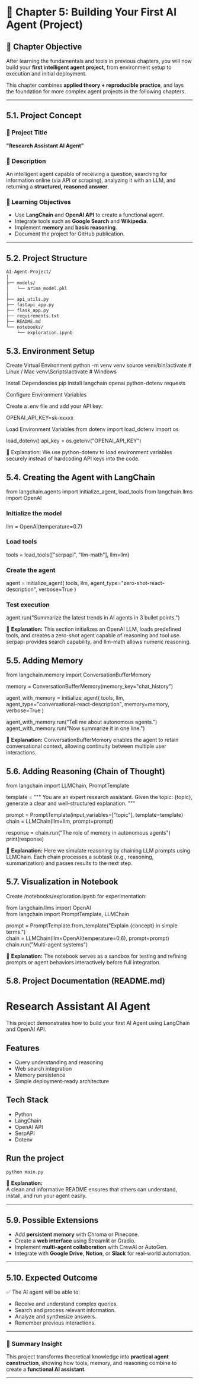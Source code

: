 # 🤖 Chapter 5: Building Your First AI Agent (Project)

## 🎯 Chapter Objective
After learning the fundamentals and tools in previous chapters, you will now build your **first intelligent agent project**, from environment setup to execution and initial deployment.

This chapter combines **applied theory + reproducible practice**, and lays the foundation for more complex agent projects in the following chapters.

---

## 5.1. Project Concept

### 🔹 Project Title
**"Research Assistant AI Agent"**

### 🔹 Description
An intelligent agent capable of receiving a question, searching for information online (via API or scraping), analyzing it with an LLM, and returning a **structured, reasoned answer**.

### 🔹 Learning Objectives
- Use **LangChain** and **OpenAI API** to create a functional agent.  
- Integrate tools such as **Google Search** and **Wikipedia**.  
- Implement **memory** and **basic reasoning**.  
- Document the project for GitHub publication.

---

## 5.2. Project Structure

```bash
AI-Agent-Project/
│
├── models/
│   └── arima_model.pkl
│
├── api_utils.py
├── fastapi_app.py
├── flask_app.py
├── requirements.txt
├── README.md
└── notebooks/
    └── exploration.ipynb

```
## 5.3. Environment Setup
Create Virtual Environment
python -m venv venv
source venv/bin/activate   # Linux / Mac
venv\Scripts\activate      # Windows

Install Dependencies
pip install langchain openai python-dotenv requests

Configure Environment Variables

Create a .env file and add your API key:

OPENAI_API_KEY=sk-xxxxx

Load Environment Variables
from dotenv import load_dotenv
import os

load_dotenv()
api_key = os.getenv("OPENAI_API_KEY")


🧩 Explanation:
We use python-dotenv to load environment variables securely instead of hardcoding API keys into the code.

## 5.4. Creating the Agent with LangChain
from langchain.agents import initialize_agent, load_tools
from langchain.llms import OpenAI

### Initialize the model
llm = OpenAI(temperature=0.7)

### Load tools
tools = load_tools(["serpapi", "llm-math"], llm=llm)

### Create the agent
agent = initialize_agent(
    tools, 
    llm, 
    agent_type="zero-shot-react-description",
    verbose=True
)

### Test execution
agent.run("Summarize the latest trends in AI agents in 3 bullet points.")


🧩  **Explanation:**
This section initializes an OpenAI LLM, loads predefined tools, and creates a zero-shot agent capable of reasoning and tool use.
serpapi provides search capability, and llm-math allows numeric reasoning.

## 5.5. Adding Memory
from langchain.memory import ConversationBufferMemory

memory = ConversationBufferMemory(memory_key="chat_history")

agent_with_memory = initialize_agent(
    tools, llm, agent_type="conversational-react-description",
    memory=memory, verbose=True
)

agent_with_memory.run("Tell me about autonomous agents.")
agent_with_memory.run("Now summarize it in one line.")


🧩 **Explanation:**
ConversationBufferMemory enables the agent to retain conversational context, allowing continuity between multiple user interactions.

## 5.6. Adding Reasoning (Chain of Thought)
from langchain import LLMChain, PromptTemplate

template = """
You are an expert research assistant. 
Given the topic: {topic}, generate a clear and well-structured explanation.
"""

prompt = PromptTemplate(input_variables=["topic"], template=template)
chain = LLMChain(llm=llm, prompt=prompt)

response = chain.run("The role of memory in autonomous agents")
print(response)


🧩 **Explanation:**
Here we simulate reasoning by chaining LLM prompts using LLMChain.
Each chain processes a subtask (e.g., reasoning, summarization) and passes results to the next step.

##  5.7. Visualization in Notebook                                 

Create /notebooks/exploration.ipynb for experimentation:                                  

from langchain.llms import OpenAI                                             
from langchain import PromptTemplate, LLMChain                                                  

prompt = PromptTemplate.from_template("Explain {concept} in simple terms.")                                                    
chain = LLMChain(llm=OpenAI(temperature=0.6), prompt=prompt)                                                   
chain.run("Multi-agent systems")                                         


🧩 **Explanation:**
The notebook serves as a sandbox for testing and refining prompts or agent behaviors interactively before full integration.

## 5.8. Project Documentation (README.md)
# Research Assistant AI Agent

This project demonstrates how to build your first AI Agent using LangChain and OpenAI API.

## Features
- Query understanding and reasoning
- Web search integration
- Memory persistence
- Simple deployment-ready architecture

## Tech Stack
- Python
- LangChain
- OpenAI API
- SerpAPI
- Dotenv

## Run the project
```bash
python main.py
```

🧩 **Explanation:**  
A clean and informative README ensures that others can understand, install, and run your agent easily.

---

## 5.9. Possible Extensions

- Add **persistent memory** with Chroma or Pinecone.  
- Create a **web interface** using Streamlit or Gradio.  
- Implement **multi-agent collaboration** with CrewAI or AutoGen.  
- Integrate with **Google Drive**, **Notion**, or **Slack** for real-world automation.

---

## 5.10. Expected Outcome

✅ The AI agent will be able to:
- Receive and understand complex queries.  
- Search and process relevant information.  
- Analyze and synthesize answers.  
- Remember previous interactions.  

---

### 🧠 Summary Insight
This project transforms theoretical knowledge into **practical agent construction**, showing how tools, memory, and reasoning combine to create a **functional AI assistant**.

---


